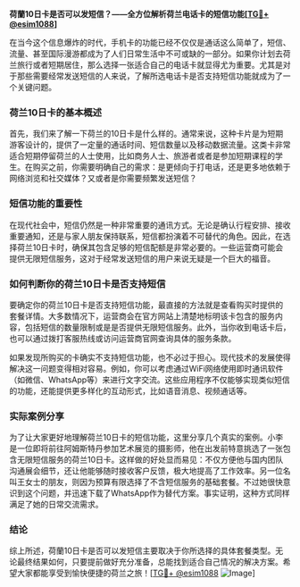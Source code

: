 **荷蘭10日卡是否可以发短信？——全方位解析荷兰电话卡的短信功能[[TG💪+ @esim1088](https://t.me/s/esim1088)]**

在当今这个信息爆炸的时代，手机卡的功能已经不仅仅是通话这么简单了，短信、流量、甚至国际漫游都成为了人们日常生活中不可或缺的一部分。如果你计划去荷兰旅行或者短期居住，那么选择一张适合自己的电话卡就显得尤为重要。尤其是对于那些需要经常发送短信的人来说，了解所选电话卡是否支持短信功能就成为了一个关键问题。

### 荷兰10日卡的基本概述

首先，我们来了解一下荷兰的10日卡是什么样的。通常来说，这种卡片是为短期游客设计的，提供了一定量的通话时间、短信数量以及移动数据流量。这类卡非常适合短期停留荷兰的人士使用，比如商务人士、旅游者或者是参加短期课程的学生。在购买之前，你需要明确自己的需求：是更倾向于打电话，还是更多地依赖于网络浏览和社交媒体？又或者是你需要频繁发送短信？

### 短信功能的重要性

在现代社会中，短信仍然是一种非常重要的通讯方式。无论是确认行程安排、接收重要通知，还是与家人朋友保持联系，短信都扮演着不可替代的角色。因此，在选择荷兰10日卡时，确保其包含足够的短信配额是非常必要的。一些运营商可能会提供无限短信服务，这对于经常发送短信的用户来说无疑是一个巨大的福音。

### 如何判断你的荷兰10日卡是否支持短信

要确定你的荷兰10日卡是否支持短信功能，最直接的方法就是查看购买时提供的套餐详情。大多数情况下，运营商会在官方网站上清楚地标明该卡包含的服务内容，包括短信的数量限制或是是否提供无限短信服务。此外，当你收到电话卡后，也可以通过拨打客服热线或访问运营商官网查询具体的服务条款。

如果发现所购买的卡确实不支持短信功能，也不必过于担心。现代技术的发展使得解决这一问题变得相对容易。例如，你可以考虑通过WiFi网络使用即时通讯软件（如微信、WhatsApp等）来进行文字交流。这些应用程序不仅能够实现类似短信的功能，还能提供更多样化的互动形式，比如语音消息、视频通话等。

### 实际案例分享

为了让大家更好地理解荷兰10日卡的短信功能，这里分享几个真实的案例。小李是一位即将前往阿姆斯特丹参加艺术展览的摄影师，他在出发前特意挑选了一张包含无限短信服务的荷兰10日卡。这样做的好处显而易见：不仅方便他与国内团队沟通展会细节，还让他能够随时接收客户反馈，极大地提高了工作效率。另一位名叫王女士的朋友，则因为预算有限选择了不含短信服务的基础套餐。不过她很快意识到这个问题，并迅速下载了WhatsApp作为替代方案。事实证明，这种方式同样满足了她的日常交流需求。

### 结论

综上所述，荷蘭10日卡是否可以发短信主要取决于你所选择的具体套餐类型。无论最终结果如何，只要提前做好充分准备，总能找到适合自己情况的解决方案。希望大家都能享受到愉快便捷的荷兰之旅！[[TG💪+ @esim1088](https://t.me/s/esim1088) ![Image](https://i.postimg.cc/4NQfJmqS/Snipaste-2025-05-13-00-14-12.png)]